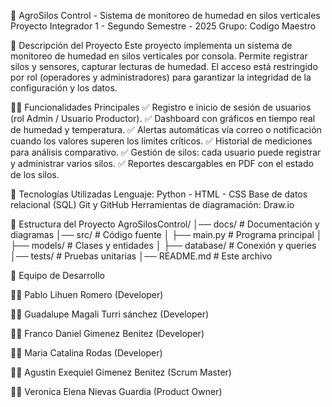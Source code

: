  🚜 AgroSilos Control - Sistema de monitoreo de humedad en silos verticales
Proyecto Integrador 1 - Segundo Semestre - 2025
Grupo: Codigo Maestro

🧾 Descripción del Proyecto
Este proyecto implementa un sistema de monitoreo de humedad en silos verticales por consola. Permite registrar silos y sensores, capturar lecturas de humedad. El acceso está restringido por rol (operadores y administradores) para garantizar la integridad de la configuración y los datos.

🧑‍💻 Funcionalidades Principales
✅ Registro e inicio de sesión de usuarios (rol Admin / Usuario Productor). ✅ Dashboard con gráficos en tiempo real de humedad y temperatura. ✅ Alertas automáticas vía correo o notificación cuando los valores superen los límites críticos. ✅ Historial de mediciones para análisis comparativo. ✅ Gestión de silos: cada usuario puede registrar y administrar varios silos. ✅ Reportes descargables en PDF con el estado de los silos.

🧠 Tecnologías Utilizadas
Lenguaje: Python - HTML - CSS
Base de datos relacional (SQL)
Git y GitHub
Herramientas de diagramación: Draw.io 

📂 Estructura del Proyecto
AgroSilosControl/
│── docs/             # Documentación y diagramas
│── src/              # Código fuente
│   ├── main.py       # Programa principal
│   ├── models/       # Clases y entidades
│   ├── database/     # Conexión y queries
│── tests/            # Pruebas unitarias
│── README.md         # Este archivo

👥 Equipo de Desarrollo

👩‍💻 Pablo Lihuen Romero (Developer)

👨‍💻 Guadalupe Magali Turri sánchez (Developer)

👨‍💻 Franco Daniel Gimenez Benitez (Developer)

👨‍💻 Maria Catalina Rodas (Developer)

👨‍💻 Agustin Exequiel Gimenez Benitez (Scrum Master)

👨‍💻 Veronica Elena Nievas Guardia (Product Owner)

